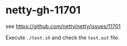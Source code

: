 # netty-gh-11701
see https://github.com/netty/netty/issues/11701

Execute `./test.sh` and check the `test.out` file.
